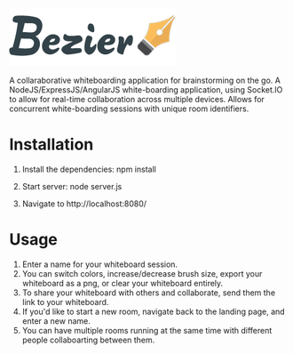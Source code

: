 ![alt tag](https://raw.githubusercontent.com/rishabhnag1/Bezier/master/client/images/logo.png)

A collaraborative whiteboarding application for brainstorming on the go.
A NodeJS/ExpressJS/AngularJS white-boarding application, using Socket.IO to allow for real-time collaboration across multiple devices. Allows for concurrent white-boarding sessions with unique room identifiers.


# Installation
1) Install the dependencies:
  npm install

2) Start server:
  node server.js

3) Navigate to http://localhost:8080/

# Usage
1) Enter a name for your whiteboard session.
2) You can switch colors, increase/decrease brush size, export your whiteboard as a png, or clear your whiteboard entirely.
3) To share your whiteboard with others and collaborate, send them the link to your whiteboard.
4) If you'd like to start a new room, navigate back to the landing page, and enter a new name.
5) You can have multiple rooms running at the same time with different people collaboarting between them.

